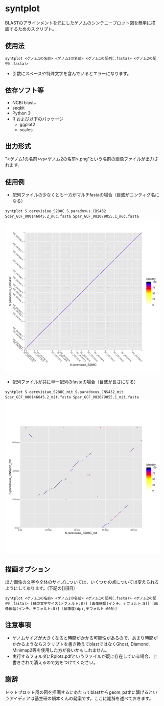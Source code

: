# syntplot
BLASTのアラインメントを元にしたゲノムのシンテニープロット図を簡単に描画するためのスクリプト。

## 使用法
`syntplot <ゲノム1の名前> <ゲノム2の名前> <ゲノム1の配列(.fasta)> <ゲノム2の配列(.fasta)>`
- 引数にスペースや特殊文字を含んでいるとエラーになります。

## 依存ソフト等
- NCBI blast+
- seqkit
- Python 3
- R および以下のパッケージ
  - ggplot2
  - scales

## 出力形式
"<ゲノム1の名前>vs<ゲノム2の名前>.png"という名前の画像ファイルが出力されます。

## 使用例
- 配列ファイルの少なくとも一方がマルチfastaの場合（目盛がコンティグ名になる）

`syntplot S.cerevisiae_S288C S.paradoxus_CBS432 Scer_GCF_000146045.2_nuc.fasta Spar_GCF_002079055.1_nuc.fasta`
<img src="https://github.com/yk-kobayashi/images/blob/syntplot/S.cerevisiae_S288CvsS.paradoxus_CBS432.png" width="600">

- 配列ファイルが共に単一配列のfastaの場合（目盛が長さになる）

`syntplot S.cerevisiae_S288C_mit S.paradoxus_CNS432_mit Scer_GCF_000146045.2_mit.fasta Spar_GCF_002079055.1_mit.fasta`
<img src="https://github.com/yk-kobayashi/images/blob/syntplot/S.cerevisiae_S288C_mitvsS.paradoxus_CNS432_mit.png" width="600">

## 描画オプション
出力画像の文字や全体のサイズについては、いくつかの点については変えられるようにしてあります。(下記の[]項目)

`syntplot <ゲノム1の名前> <ゲノム2の名前> <ゲノム1の配列(.fasta)> <ゲノム2の配列(.fasta)> [軸の文字サイズ(デフォルト:8)] [画像横幅(インチ、デフォルト:8)] [画像縦幅(インチ、デフォルト:8)] [解像度(dpi,デフォルト:600)]`

## 注意事項
- ゲノムサイズが大きくなると時間がかかる可能性があるので、あまり時間がかかるようならスクリプトを書き換えてblastではなくGhost, Diamond, Minimap2等を使用した方が良いかもしれません。
- 実行するフォルダにRplots.pdfというファイルが既に存在している場合、上書きされて消えるので気をつけてください。

## 謝辞
ドットプロット風の図を描画するにあたってblastからgeom_pathに繋げるというアイディアは基生研の頼本くんの発案です。ここに謝辞を述べておきます。
